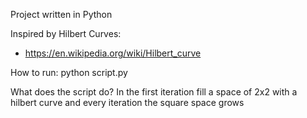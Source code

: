 Project written in Python

Inspired by Hilbert Curves:
- https://en.wikipedia.org/wiki/Hilbert_curve

How to run:
python script.py

What does the script do?
In the first iteration fill a space of 2x2 with a hilbert curve and every iteration the square space grows